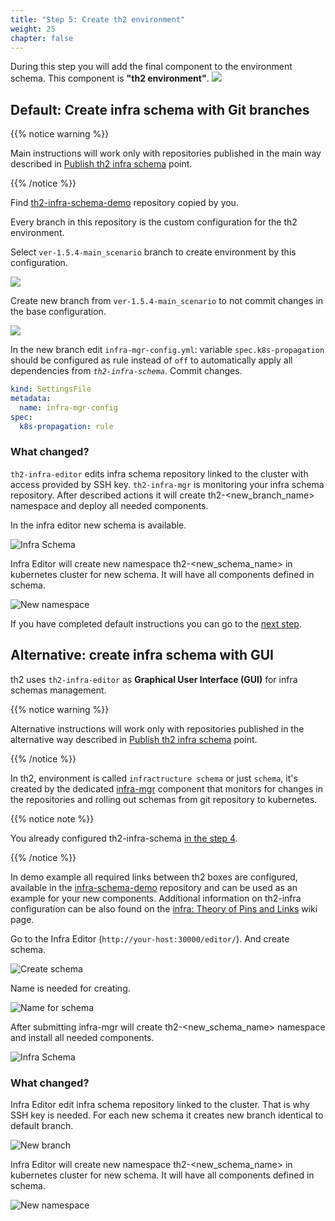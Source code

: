 ```yaml
---
title: "Step 5: Create th2 environment"
weight: 25
chapter: false
---
```


During this step you will add the final component to the environment schema. 
This component is **"th2 environment"**.
![](images/Demo-cluster-components-5-final.drawio.png)

## **Default:** Create infra schema with Git branches

{{% notice warning %}}

Main instructions will work only with repositories published in the main way
described in [Publish th2 infra schema](./publish-schema) point.

{{% /notice %}}

Find [th2-infra-schema-demo](https://github.com/th2-net/th2-infra-schema-demo/tree/master)
repository copied by you. 

Every branch in this repository is the custom configuration for the th2 environment.

Select `ver-1.5.4-main_scenario` branch to create environment by this configuration.

![](images/choose-branch.png)

Create new branch from `ver-1.5.4-main_scenario` to not commit changes in 
the base configuration.

![](images/create-branch.png)

In the new branch edit `infra-mgr-config.yml`: variable `spec.k8s-propagation` should be configured as rule 
instead of `off` to automatically apply all dependencies from _`th2-infra-schema`_. Commit changes.

```yml
kind: SettingsFile
metadata:
  name: infra-mgr-config
spec:
  k8s-propagation: rule
```

### What changed?

`th2-infra-editor` edits infra schema repository linked to the cluster with access provided by SSH key. 
`th2-infra-mgr` is monitoring your infra schema repository.
After described actions it will create th2-<new_branch_name> namespace and deploy all needed components.

<!-- bookmark -->

In the infra editor new schema is available.

![Infra Schema](images/infra-schema.png)

Infra Editor will create new namespace th2-<new_schema_name> in kubernetes cluster for new schema.
It will have all components defined in schema.

![New namespace](images/new-namespace.png)

If you have completed default instructions you can go to the [next step](../demo-script).

## **Alternative:** create infra schema with GUI

th2 uses `th2-infra-editor` as **Graphical User Interface (GUI)** for infra schemas management.

{{% notice warning %}}

Alternative instructions will work only with repositories published in the alternative way
described in [Publish th2 infra schema](./publish-schema) point.

{{% /notice %}}

In th2, environment is called `infractructure schema` or just `schema`, it's created by the 
dedicated [infra-mgr](https://github.com/th2-net/th2-infra-mgr) 
component that monitors for changes in the repositories and rolling out schemas from git repository to kubernetes.

{{% notice note %}}

You already configured th2-infra-schema 
[in the step 4](/th2-docs/getting-started/install-demo/set-up-cluster/services-config/#set-the-repository-with-schema-configuration).

{{% /notice %}}

In demo example all required links between th2 boxes are configured, available 
in the [infra-schema-demo](https://github.com/th2-net/th2-infra-schema-demo) repository and can be used as an example for your new 
components. Additional information on th2-infra configuration can be also found on 
the [infra: Theory of Pins and Links](https://github.com/th2-net/th2-documentation/wiki/infra:-Theory-of-Pins-and-Links) wiki page.

Go to the Infra Editor (`http://your-host:30000/editor/`). And create schema.

![Create schema](images/create-schema-1.png)

Name is needed for creating.

![Name for schema](images/create-schema-2.png)

After submitting infra-mgr will create th2-<new_schema_name> namespace and install all needed components.

![Infra Schema](images/infra-schema.png)

### What changed?

Infra Editor edit infra schema repository linked to the cluster. That is why SSH key is needed.
For each new schema it creates new branch identical to default branch.

![New branch](images/new-branch.png)

Infra Editor will create new namespace th2-<new_schema_name> in kubernetes cluster for new schema.
It will have all components defined in schema.

![New namespace](images/new-namespace.png)

